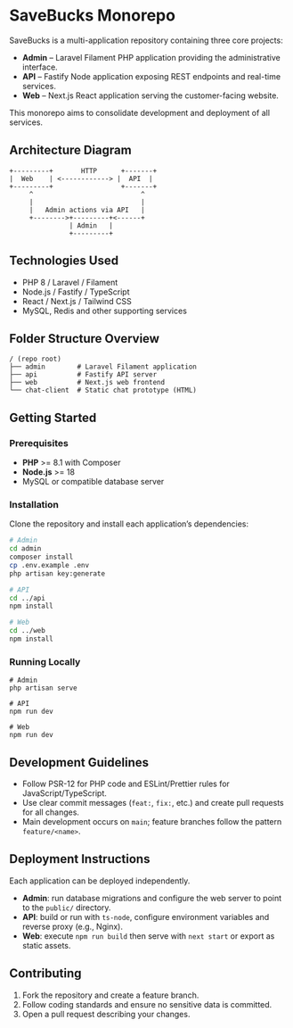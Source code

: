 # SaveBucks Monorepo

SaveBucks is a multi-application repository containing three core projects:

- **Admin** – Laravel Filament PHP application providing the administrative interface.
- **API** – Fastify Node application exposing REST endpoints and real-time services.
- **Web** – Next.js React application serving the customer-facing website.

This monorepo aims to consolidate development and deployment of all services.

## Architecture Diagram

```text
+---------+       HTTP      +-------+
|  Web    | <------------> |  API  |
+---------+                 +-------+
     ^                           ^
     |                           |
     |   Admin actions via API   |
     +-------->+---------+<------+
               | Admin   |
               +---------+
```

## Technologies Used

- PHP 8 / Laravel / Filament
- Node.js / Fastify / TypeScript
- React / Next.js / Tailwind CSS
- MySQL, Redis and other supporting services

## Folder Structure Overview

```
/ (repo root)
├── admin        # Laravel Filament application
├── api          # Fastify API server
├── web          # Next.js web frontend
└── chat-client  # Static chat prototype (HTML)
```

## Getting Started

### Prerequisites

- **PHP** >= 8.1 with Composer
- **Node.js** >= 18
- MySQL or compatible database server

### Installation

Clone the repository and install each application’s dependencies:

```bash
# Admin
cd admin
composer install
cp .env.example .env
php artisan key:generate

# API
cd ../api
npm install

# Web
cd ../web
npm install
```

### Running Locally

```
# Admin
php artisan serve

# API
npm run dev

# Web
npm run dev
```

## Development Guidelines

- Follow PSR-12 for PHP code and ESLint/Prettier rules for JavaScript/TypeScript.
- Use clear commit messages (`feat:`, `fix:`, etc.) and create pull requests for all changes.
- Main development occurs on `main`; feature branches follow the pattern `feature/<name>`.

## Deployment Instructions

Each application can be deployed independently.

- **Admin**: run database migrations and configure the web server to point to the `public/` directory.
- **API**: build or run with `ts-node`, configure environment variables and reverse proxy (e.g., Nginx).
- **Web**: execute `npm run build` then serve with `next start` or export as static assets.

## Contributing

1. Fork the repository and create a feature branch.
2. Follow coding standards and ensure no sensitive data is committed.
3. Open a pull request describing your changes.

